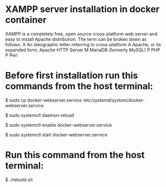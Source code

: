 # XAMPP server installation in docker container
XAMPP is a completely free, open source croos-platform web server and easy to install Apache distribution.
The term can be broken down as follows: 
X   An ideographic letter referring to cross-platform
A 	Apache, or its expanded form, Apache HTTP Server
M 	MariaDB (formerly MySQL)
P 	PHP
P 	Perl

# Before first installation run this commands from the host terminal:
$ sudo cp docker-webserver.service /etc/systemd/system/docker-webserver.service

$ sudo systemctl daemon-reload

$ sudo systemctl enable docker-webserver.service

$ sudo systemctl start docker-webserver.service

# Run this command from the host terminal:

$ ./rebuild.sh

